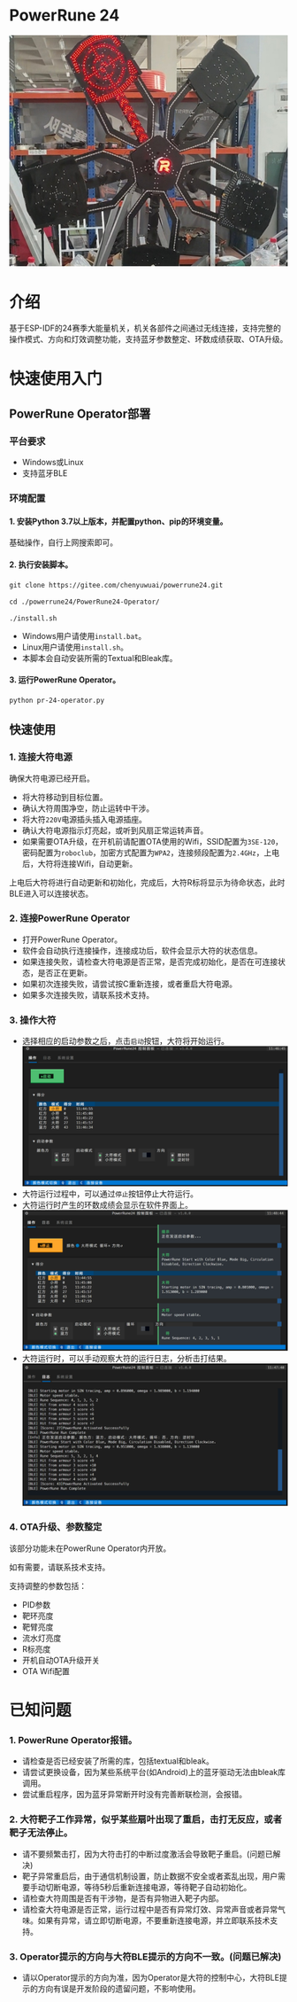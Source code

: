 # PowerRune 24
![正面介绍图](Front.jpg)
# 介绍
基于ESP-IDF的24赛季大能量机关，机关各部件之间通过无线连接，支持完整的操作模式、方向和灯效调整功能，支持蓝牙参数整定、环数成绩获取、OTA升级。

# 快速使用入门
## PowerRune Operator部署
### 平台要求
- Windows或Linux
- 支持蓝牙BLE
### 环境配置
#### 1. 安装Python 3.7以上版本，并配置python、pip的环境变量。
基础操作，自行上网搜索即可。
#### 2. 执行安装脚本。
```shell
git clone https://gitee.com/chenyuwuai/powerrune24.git
```
```shell
cd ./powerrune24/PowerRune24-Operator/
```
```shell
./install.sh
```
- Windows用户请使用`install.bat`。
- Linux用户请使用`install.sh`。
- 本脚本会自动安装所需的Textual和Bleak库。
#### 3. 运行PowerRune Operator。
```shell
python pr-24-operator.py
```
## 快速使用
### 1. 连接大符电源
确保大符电源已经开启。
- 将大符移动到目标位置。
- 确认大符周围净空，防止运转中干涉。
- 将大符`220V`电源插头插入电源插座。
- 确认大符电源指示灯亮起，或听到风扇正常运转声音。
- 如果需要OTA升级，在开机前请配置OTA使用的Wifi，SSID配置为`3SE-120`，密码配置为`roboclub`，加密方式配置为`WPA2`，连接频段配置为`2.4GHz`，上电后，大符将连接Wifi，自动更新。

上电后大符将进行自动更新和初始化，完成后，大符R标将显示为待命状态，此时BLE进入可以连接状态。
### 2. 连接PowerRune Operator
- 打开PowerRune Operator。
- 软件会自动执行连接操作，连接成功后，软件会显示大符的状态信息。
- 如果连接失败，请检查大符电源是否正常，是否完成初始化，是否在可连接状态，是否正在更新。
- 如果初次连接失败，请尝试按C重新连接，或者重启大符电源。
- 如果多次连接失败，请联系技术支持。
### 3. 操作大符
- 选择相应的启动参数之后，点击`启动`按钮，大符将开始运行。
![输入图片说明](Instruction01.png)
- 大符运行过程中，可以通过`停止`按钮停止大符运行。
- 大符运行时产生的环数成绩会显示在软件界面上。
![输入图片说明](Instruction02.png)
- 大符运行时，可以手动观察大符的运行日志，分析击打结果。
![输入图片说明](Instruction03.png)
### 4. OTA升级、参数整定
该部分功能未在PowerRune Operator内开放。

如有需要，请联系技术支持。

支持调整的参数包括：
- PID参数
- 靶环亮度
- 靶臂亮度
- 流水灯亮度
- R标亮度
- 开机自动OTA升级开关
- OTA Wifi配置

# 已知问题
### 1. PowerRune Operator报错。
- 请检查是否已经安装了所需的库，包括textual和bleak。
- 请尝试更换设备，因为某些系统平台(如Android)上的蓝牙驱动无法由bleak库调用。
- 尝试重启程序，因为蓝牙异常断开时没有完善断联检测，会报错。
### 2. 大符靶子工作异常，似乎某些扇叶出现了重启，击打无反应，或者靶子无法停止。
- 请不要频繁击打，因为大符击打的中断过度激活会导致靶子重启。(问题已解决)
- 靶子异常重启后，由于通信机制设置，防止数据不安全或者紊乱出现，用户需要手动切断电源，等待5秒后重新连接电源，等待靶子自动初始化。
- 请检查大符周围是否有干涉物，是否有异物进入靶子内部。
- 请检查大符电源是否正常，运行过程中是否有异常灯效、异常声音或者异常气味。如果有异常，请立即切断电源，不要重新连接电源，并立即联系技术支持。
### 3. Operator提示的方向与大符BLE提示的方向不一致。(问题已解决)
- 请以Operator提示的方向为准，因为Operator是大符的控制中心，大符BLE提示的方向有误是开发阶段的遗留问题，不影响使用。